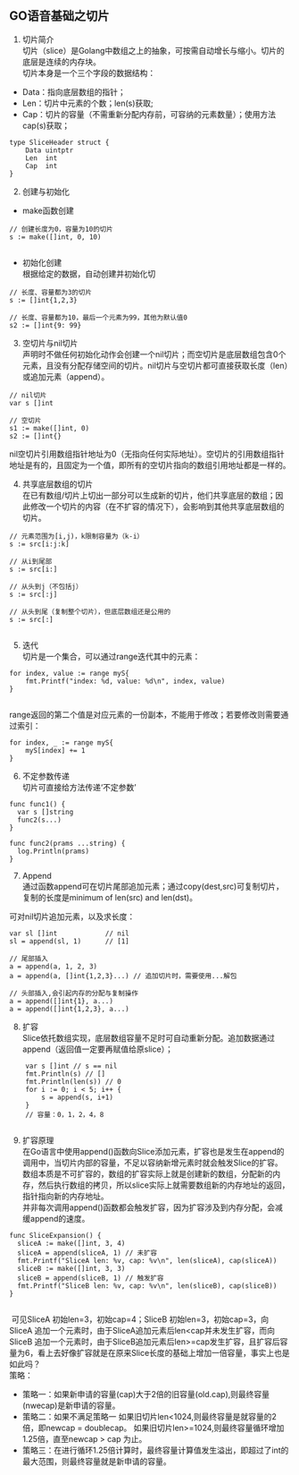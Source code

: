 ## GO语音基础之切片
1. 切片简介  
切片（slice）是Golang中数组之上的抽象，可按需自动增长与缩小。切片的底层是连续的内存块。  
切片本身是一个三个字段的数据结构：
- Data：指向底层数组的指针；
- Len：切片中元素的个数；len(s)获取;
- Cap：切片的容量（不需重新分配内存前，可容纳的元素数量）；使用方法cap(s)获取；

```
type SliceHeader struct {
    Data uintptr
    Len  int
    Cap  int
}
```

2. 创建与初始化  
- make函数创建  

```
// 创建长度为0，容量为10的切片
s := make([]int, 0, 10)
 
```

- 初始化创建  
根据给定的数据，自动创建并初始化切

```
// 长度、容量都为3的切片
s := []int{1,2,3}
 
// 长度、容量都为10，最后一个元素为99，其他为默认值0
s2 := []int{9: 99}

```

3. 空切片与nil切片  
声明时不做任何初始化动作会创建一个nil切片；而空切片是底层数组包含0个元素，且没有分配存储空间的切片。nil切片与空切片都可直接获取长度（len）或追加元素（append）。  

```
// nil切片
var s []int
 
// 空切片
s1 := make([]int, 0)
s2 := []int{}

```
nil空切片引用数组指针地址为0（无指向任何实际地址）。空切片的引用数组指针地址是有的，且固定为一个值，即所有的空切片指向的数组引用地址都是一样的。

4. 共享底层数组的切片  
在已有数组/切片上切出一部分可以生成新的切片，他们共享底层的数组；因此修改一个切片的内容（在不扩容的情况下），会影响到其他共享底层数组的切片。

```
// 元素范围为[i,j)，k限制容量为（k-i）
s := src[i:j:k]
 
// 从i到尾部
s := src[i:]
 
// 从头到j（不包括j）
s := src[:j]
 
// 从头到尾（复制整个切片），但底层数组还是公用的
s := src[:]


```

5. 迭代  
切片是一个集合，可以通过range迭代其中的元素：

```
for index, value := range myS{
    fmt.Printf("index: %d, value: %d\n", index, value)
}


```
range返回的第二个值是对应元素的一份副本，不能用于修改；若要修改则需要通过索引：  

```
for index, _ := range myS{
    myS[index] += 1
}

```

6. 不定参数传递  
切片可直接给方法传递‘不定参数’

```
func func1() {
  var s []string
  func2(s...)
}
 
func func2(prams ...string) {
  log.Println(prams)
}

```

7. Append  
通过函数append可在切片尾部追加元素；通过copy(dest,src)可复制切片，复制的长度是minimum of len(src) and len(dst)。

可对nil切片追加元素，以及求长度：

```
var sl []int            // nil
sl = append(sl, 1)      // [1]

// 尾部插入
a = append(a, 1, 2, 3)
a = append(a, []int{1,2,3}...) // 追加切片时，需要使用...解包

// 头部插入,会引起内存的分配与复制操作
a = append([]int{1}, a...)
a = append([]int{1,2,3}, a...)

```

8. 扩容  
Slice依托数组实现，底层数组容量不足时可自动重新分配。追加数据通过append（返回值一定要再赋值给原slice）；

```
    var s []int // s == nil
    fmt.Println(s) // []
    fmt.Println(len(s)) // 0
    for i := 0; i < 5; i++ {
        s = append(s, i+1)
    }
    // 容量：0，1，2，4，8


```
9. 扩容原理  
在Go语言中使用append()函数向Slice添加元素，扩容也是发生在append的调用中，当切片内部的容量，不足以容纳新增元素时就会触发Slice的扩容。
数组本质是不可扩容的，数组的扩容实际上就是创建新的数组，分配新的内存，然后执行数组的拷贝，所以slice实际上就需要数组新的内存地址的返回，指针指向新的内存地址。  
并非每次调用append()函数都会触发扩容，因为扩容涉及到内存分配，会减缓append的速度。  

```
func SliceExpansion() {
  sliceA := make([]int, 3, 4)
  sliceA = append(sliceA, 1) // 未扩容
  fmt.Printf("SliceA len: %v, cap: %v\n", len(sliceA), cap(sliceA))
  sliceB := make([]int, 3, 3)
  sliceB = append(sliceB, 1) // 触发扩容
  fmt.Printf("SliceB len: %v, cap: %v\n", len(sliceB), cap(sliceB))
}


```
​ 可见SliceA 初始len=3，初始cap=4；SliceB 初始len=3，初始cap=3，向SliceA 追加一个元素时，由于SliceA追加元素后len<cap并未发生扩容，而向SliceB 追加一个元素时，由于SliceB追加元素后len>=cap发生扩容，且扩容后容量为6，看上去好像扩容就是在原来Slice长度的基础上增加一倍容量，事实上也是如此吗？  
策略：  
- 策略一：如果新申请的容量(cap)大于2倍的旧容量(old.cap),则最终容量(nwecap)是新申请的容量。
- 策略二：如果不满足策略一
如果旧切片len<1024,则最终容量是就容量的2倍，即newcap = doublecap。
如果旧切片len>=1024,则最终容量循环增加1.25倍，直至newcap > cap 为止。
- 策略三：在进行循环1.25倍计算时，最终容量计算值发生溢出，即超过了int的最大范围，则最终容量就是新申请的容量。